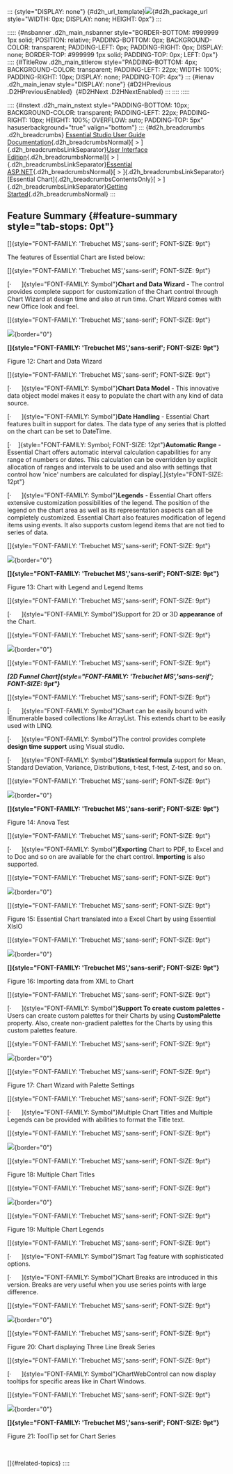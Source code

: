 ::: {style="DISPLAY: none"}
[](ms-xhelp:///?Id=d2h_url_template){#d2h_url_template}![](!package_url!){#d2h_package_url style="WIDTH: 0px; DISPLAY: none; HEIGHT: 0px"}
:::

::::: {#nsbanner .d2h_main_nsbanner style="BORDER-BOTTOM: #999999 1px solid; POSITION: relative; PADDING-BOTTOM: 0px; BACKGROUND-COLOR: transparent; PADDING-LEFT: 0px; PADDING-RIGHT: 0px; DISPLAY: none; BORDER-TOP: #999999 1px solid; PADDING-TOP: 0px; LEFT: 0px"}
:::: {#TitleRow .d2h_main_titlerow style="PADDING-BOTTOM: 4px; BACKGROUND-COLOR: transparent; PADDING-LEFT: 22px; WIDTH: 100%; PADDING-RIGHT: 10px; DISPLAY: none; PADDING-TOP: 4px"}
::: {#ienav .d2h_main_ienav style="DISPLAY: none"}
[](ms-xhelp:///?Id=e65dcb28-bbd3-4b5e-9c1f-a67a33aefae3){#D2HPrevious .D2HPreviousEnabled}  [](ms-xhelp:///?Id=100687ce-82f2-4424-9d16-0949ea76cf15){#D2HNext .D2HNextEnabled}
:::
::::
:::::

:::: {#nstext .d2h_main_nstext style="PADDING-BOTTOM: 10px; BACKGROUND-COLOR: transparent; PADDING-LEFT: 22px; PADDING-RIGHT: 10px; HEIGHT: 100%; OVERFLOW: auto; PADDING-TOP: 5px" hasuserbackground="true" valign="bottom"}
::: {#d2h_breadcrumbs .d2h_breadcrumbs}
[Essential Studio User Guide Documentation](ms-xhelp:///?Id=12457748-09e3-4d74-a240-8e049cedf030){.d2h_breadcrumbsNormal}[ \> ]{.d2h_breadcrumbsLinkSeparator}[User Interface Edition](ms-xhelp:///?Id=c29296b7-531c-413b-a0ec-488ca1f7f669){.d2h_breadcrumbsNormal}[ \> ]{.d2h_breadcrumbsLinkSeparator}[Essential ASP.NET](ms-xhelp:///?Id=25c35330-c127-4dad-9a92-ed79dc7261a6){.d2h_breadcrumbsNormal}[ \> ]{.d2h_breadcrumbsLinkSeparator}[Essential Chart]{.d2h_breadcrumbsContentsOnly}[ \> ]{.d2h_breadcrumbsLinkSeparator}[Getting Started](ms-xhelp:///?Id=e6f85824-7e04-4dab-9e3f-effb3938f621){.d2h_breadcrumbsNormal}
:::

## Feature Summary {#feature-summary style="tab-stops: 0pt"}

[]{style="FONT-FAMILY: 'Trebuchet MS','sans-serif'; FONT-SIZE: 9pt"} 

The features of Essential Chart are listed below:

[]{style="FONT-FAMILY: 'Trebuchet MS','sans-serif'; FONT-SIZE: 9pt"} 

[·      ]{style="FONT-FAMILY: Symbol"}**Chart and Data Wizard** - The control provides complete support for customization of the Chart control through Chart Wizard at design time and also at run time. Chart Wizard comes with new Office look and feel.

[]{style="FONT-FAMILY: 'Trebuchet MS','sans-serif'; FONT-SIZE: 9pt"} 

![](ImagesExt/image64_18.png){border="0"}

**[]{style="FONT-FAMILY: 'Trebuchet MS','sans-serif'; FONT-SIZE: 9pt"}** 

Figure 12: Chart and Data Wizard

[]{style="FONT-FAMILY: 'Trebuchet MS','sans-serif'; FONT-SIZE: 9pt"} 

[·      ]{style="FONT-FAMILY: Symbol"}**Chart Data Model** - This innovative data object model makes it easy to populate the chart with any kind of data source.

[·      ]{style="FONT-FAMILY: Symbol"}**Date Handling** - Essential Chart features built in support for dates. The data type of any series that is plotted on the chart can be set to DateTime.

[·    ]{style="FONT-FAMILY: Symbol; FONT-SIZE: 12pt"}**Automatic Range** - Essential Chart offers automatic interval calculation capabilities for any range of numbers or dates. This calculation can be overridden by explicit allocation of ranges and intervals to be used and also with settings that control how \'nice\' numbers are calculated for display[.]{style="FONT-SIZE: 12pt"}

[·      ]{style="FONT-FAMILY: Symbol"}**Legends** - Essential Chart offers extensive customization possibilities of the legend. The position of the legend on the chart area as well as its representation aspects can all be completely customized. Essential Chart also features modification of legend items using events. It also supports custom legend items that are not tied to series of data.

[]{style="FONT-FAMILY: 'Trebuchet MS','sans-serif'; FONT-SIZE: 9pt"} 

![](ImagesExt/image64_19.jpg){border="0"}

**[]{style="FONT-FAMILY: 'Trebuchet MS','sans-serif'; FONT-SIZE: 9pt"}** 

Figure 13: Chart with Legend and Legend Items

[]{style="FONT-FAMILY: 'Trebuchet MS','sans-serif'; FONT-SIZE: 9pt"} 

[·      ]{style="FONT-FAMILY: Symbol"}Support for 2D or 3D **appearance** of the Chart.

[]{style="FONT-FAMILY: 'Trebuchet MS','sans-serif'; FONT-SIZE: 9pt"} 

![](ImagesExt/image64_20.jpg){border="0"}

[]{style="FONT-FAMILY: 'Trebuchet MS','sans-serif'; FONT-SIZE: 9pt"} 

***[2D Funnel Chart]{style="FONT-FAMILY: 'Trebuchet MS','sans-serif'; FONT-SIZE: 9pt"}***

[]{style="FONT-FAMILY: 'Trebuchet MS','sans-serif'; FONT-SIZE: 9pt"} 

[·      ]{style="FONT-FAMILY: Symbol"}Chart can be easily bound with IEnumerable based collections like ArrayList. This extends chart to be easily used with LINQ.

[·      ]{style="FONT-FAMILY: Symbol"}The control provides complete **design time support** using Visual studio.

[·      ]{style="FONT-FAMILY: Symbol"}**Statistical formula** support for Mean, Standard Deviation, Variance, Distributions, t-test, f-test, Z-test, and so on.

[]{style="FONT-FAMILY: 'Trebuchet MS','sans-serif'; FONT-SIZE: 9pt"} 

![](ImagesExt/image64_21.jpg){border="0"}

**[]{style="FONT-FAMILY: 'Trebuchet MS','sans-serif'; FONT-SIZE: 9pt"}** 

Figure 14: Anova Test

[]{style="FONT-FAMILY: 'Trebuchet MS','sans-serif'; FONT-SIZE: 9pt"} 

[·      ]{style="FONT-FAMILY: Symbol"}**Exporting** Chart to PDF, to Excel and to Doc and so on are available for the chart control. **Importing** is also supported.

[]{style="FONT-FAMILY: 'Trebuchet MS','sans-serif'; FONT-SIZE: 9pt"} 

![](ImagesExt/image64_22.jpg){border="0"}

[]{style="FONT-FAMILY: 'Trebuchet MS','sans-serif'; FONT-SIZE: 9pt"} 

Figure 15: Essential Chart translated into a Excel Chart by using Essential XlsIO

[]{style="FONT-FAMILY: 'Trebuchet MS','sans-serif'; FONT-SIZE: 9pt"} 

![](ImagesExt/image64_23.jpg){border="0"}

**[]{style="FONT-FAMILY: 'Trebuchet MS','sans-serif'; FONT-SIZE: 9pt"}** 

Figure 16: Importing data from XML to Chart

[]{style="FONT-FAMILY: 'Trebuchet MS','sans-serif'; FONT-SIZE: 9pt"} 

[·      ]{style="FONT-FAMILY: Symbol"}**Support To create custom palettes -** Users can create custom palettes for their Charts by using **CustomPalette** property. Also, create non-gradient palettes for the Charts by using this custom palettes feature.

[]{style="FONT-FAMILY: 'Trebuchet MS','sans-serif'; FONT-SIZE: 9pt"} 

![](ImagesExt/image64_24.jpg){border="0"}

[]{style="FONT-FAMILY: 'Trebuchet MS','sans-serif'; FONT-SIZE: 9pt"} 

Figure 17: Chart Wizard with Palette Settings

[]{style="FONT-FAMILY: 'Trebuchet MS','sans-serif'; FONT-SIZE: 9pt"} 

[·      ]{style="FONT-FAMILY: Symbol"}Multiple Chart Titles and Multiple Legends can be provided with abilities to format the Title text.

[]{style="FONT-FAMILY: 'Trebuchet MS','sans-serif'; FONT-SIZE: 9pt"} 

![](ImagesExt/image64_25.jpg){border="0"}

[]{style="FONT-FAMILY: 'Trebuchet MS','sans-serif'; FONT-SIZE: 9pt"} 

Figure 18: Multiple Chart Titles

[]{style="FONT-FAMILY: 'Trebuchet MS','sans-serif'; FONT-SIZE: 9pt"} 

![](ImagesExt/image64_26.jpg){border="0"}

[]{style="FONT-FAMILY: 'Trebuchet MS','sans-serif'; FONT-SIZE: 9pt"} 

Figure 19: Multiple Chart Legends

[]{style="FONT-FAMILY: 'Trebuchet MS','sans-serif'; FONT-SIZE: 9pt"} 

[·      ]{style="FONT-FAMILY: Symbol"}Smart Tag feature with sophisticated options.

[·      ]{style="FONT-FAMILY: Symbol"}Chart Breaks are introduced in this version. Breaks are very useful when you use series points with large difference.

[]{style="FONT-FAMILY: 'Trebuchet MS','sans-serif'; FONT-SIZE: 9pt"} 

![](ImagesExt/image64_27.jpg){border="0"}

[]{style="FONT-FAMILY: 'Trebuchet MS','sans-serif'; FONT-SIZE: 9pt"} 

Figure 20: Chart displaying Three Line Break Series

[]{style="FONT-FAMILY: 'Trebuchet MS','sans-serif'; FONT-SIZE: 9pt"} 

[·      ]{style="FONT-FAMILY: Symbol"}ChartWebControl can now display tooltips for specific areas like in Chart Windows.

[]{style="FONT-FAMILY: 'Trebuchet MS','sans-serif'; FONT-SIZE: 9pt"} 

![](ImagesExt/image64_28.jpg){border="0"}

**[]{style="FONT-FAMILY: 'Trebuchet MS','sans-serif'; FONT-SIZE: 9pt"}** 

Figure 21: ToolTip set for Chart Series

 

[]{#related-topics}
::::
